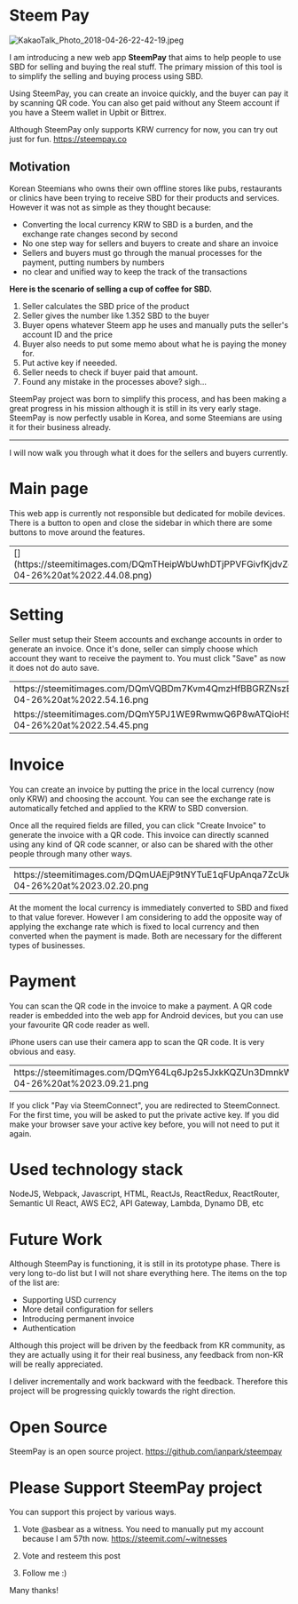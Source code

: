 # Steem Pay

![KakaoTalk_Photo_2018-04-26-22-42-19.jpeg](https://steemitimages.com/DQmQ5haGKQEyFPNxYL6VyDyZEYrKPiwf1yWpcbEUuRf6CdM/KakaoTalk_Photo_2018-04-26-22-42-19.jpeg)

I am introducing a new web app **SteemPay** that aims to help people to use SBD for selling and buying the real stuff. The primary mission of this tool is to simplify the selling and buying process using SBD.

Using SteemPay, you can create an invoice quickly, and the buyer can pay it by scanning QR code. You can also get paid without any Steem account if you have a Steem wallet in Upbit or Bittrex.

Although SteemPay only supports KRW currency for now, you can try out just for fun.
https://steempay.co

## Motivation

Korean Steemians who owns their own offline stores like pubs, restaurants or clinics have been trying to receive SBD for their products and services. However it was not as simple as they thought because:

- Converting the local currency KRW to SBD is a burden, and the exchange rate changes second by second
- No one step way for sellers and buyers to create and share an invoice
- Sellers and buyers must go through the manual processes for the payment, putting numbers by numbers
- no clear and unified way to keep the track of the transactions

**Here is the scenario of selling a cup of coffee for SBD.**
1. Seller calculates the SBD price of the product
2. Seller gives the number like 1.352 SBD to the buyer
3. Buyer opens whatever Steem app he uses and manually puts the seller's account ID and the price
4. Buyer also needs to put some memo about what he is paying the money for.
4. Put active key if neeeded.
5. Seller needs to check if buyer paid that amount.
6. Found any mistake in the processes above? sigh... 

SteemPay project was born to simplify this process, and has been making a great progress in his mission although it is still in its very early stage. SteemPay is now perfectly usable in Korea, and some Steemians are using it for their business already.

---

I will now walk you through what it does for the sellers and buyers currently.

# Main page
This web app is currently not responsible but dedicated for mobile devices. There is a button to open and close the sidebar in which there are some buttons to move around the features.
<table>
<tr><td>[](https://steemitimages.com/DQmTHeipWbUwhDTjPPVFGivfKjdvZci9HGLLdJwSLmQVx6d/Screen%20Shot%202018-04-26%20at%2022.44.08.png)</td>
<td>https://steemitimages.com/DQmPdV36EWTuEdJyofDcB5YBDkBQVc29ScsUMNRnYpBWAnL/Screen%20Shot%202018-04-26%20at%2022.44.14.png</td></tr>
</table>

# Setting
Seller must setup their Steem accounts and exchange accounts in order to generate an invoice. Once it's done, seller can simply choose which account they want to receive the payment to. You must click "Save" as now it does not do auto save.

<table>
<tr>
<td>https://steemitimages.com/DQmVQBDm7Kvm4QmzHfBBGRZNszEXVFcxmZRbZZRd5VoFnb9/Screen%20Shot%202018-04-26%20at%2022.54.16.png</td>
<td>https://steemitimages.com/DQmUx3ExGwwzc84gkhHcBecA1m5qX8vWZu2AjKPqDDbrUyj/Screen%20Shot%202018-04-26%20at%2022.54.27.png</td>
</tr>
<tr>
<td>https://steemitimages.com/DQmY5PJ1WE9RwmwQ6P8wATQioHSTcAF8Kxr39apFeNY7yaa/Screen%20Shot%202018-04-26%20at%2022.54.45.png</td>
<td>https://steemitimages.com/DQmWKzLR6N72YrrBj8roS6iN5q8FFvY7a1r1Jszp2LEXSBU/Screen%20Shot%202018-04-26%20at%2022.54.52.png</td>
</tr>
</table>

# Invoice
You can create an invoice by putting the price in the local currency (now only KRW) and choosing the account. You can see the exchange rate is automatically fetched and applied to the KRW to SBD conversion. 

Once all the required fields are filled, you can click "Create Invoice" to generate the invoice with a QR code. This invoice can directly scanned using any kind of QR code scanner, or also can be shared with the other people through many other ways.

<table>
<tr>
<td>https://steemitimages.com/DQmUAEjP9tNYTuE1qFUpAnqa7ZcUkCZcjSGXf4tt2Xy3onm/Screen%20Shot%202018-04-26%20at%2023.02.20.png</td>
<td>https://steemitimages.com/DQmZCBbGjjL55e9rrPuPcNx13Zz2bDo9x9ZwARYVMJnPsTZ/Screen%20Shot%202018-04-26%20at%2023.02.32.png</td>
</tr>
</table>

At the moment the local currency is immediately converted to SBD and fixed to that value forever. However I am considering to add the opposite way of applying the exchange rate which is fixed to local currency and then converted when the payment is made. Both are necessary for the different types of businesses.

# Payment
You can scan the QR code in the invoice to make a payment. A QR code reader is embedded into the web app for Android devices, but you can use your favourite QR code reader as well.

iPhone users can use their camera app to scan the QR code. It is very obvious and easy.

<table>
<tr><td>https://steemitimages.com/DQmY64Lq6Jp2s5JxkKQZUn3DmnkWjpetVkgVDWhrrDitaNr/Screen%20Shot%202018-04-26%20at%2023.09.21.png</td>
<td>https://steemitimages.com/DQmWeTUFHNqi1AjK49Nb6byGPKbWtpFKhy72sJ3z4XE8uhM/Screen%20Shot%202018-04-26%20at%2023.09.47.png</td></tr>
</table>

If you click "Pay via SteemConnect", you are redirected to SteemConnect. For the first time, you will be asked to put the private active key. If you did make your browser save your active key before, you will not need to put it again.


# Used technology stack
NodeJS, Webpack, Javascript, HTML, ReactJs, ReactRedux, ReactRouter,  Semantic UI React, AWS EC2,  API Gateway, Lambda, Dynamo DB, etc

# Future Work
Although SteemPay is functioning, it is still in its prototype phase. There is very long to-do list but I will not share everything here. The items on the top of the list are:
- Supporting USD currency
- More detail configuration for sellers
- Introducing permanent invoice
- Authentication

Although this project will be driven by the feedback from KR community, as they are actually using it for their real business, any feedback from non-KR will be really appreciated.

I deliver incrementally and work backward with the feedback. Therefore this project will be progressing quickly towards the right direction.

# Open Source
SteemPay is an open source project.
https://github.com/ianpark/steempay

# Please Support SteemPay project
You can support this project by various ways.

1. Vote @asbear as a witness. You need to manually put my account because I am 57th now.
https://steemit.com/~witnesses

2. Vote and resteem this post

3. Follow me :)

Many thanks!
